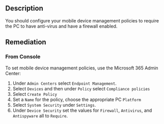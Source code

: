 ## Description

You should configure your mobile device management policies to require the PC to have anti-virus and have a firewall enabled.

## Remediation

### From Console

To set mobile device management policies, use the Microsoft 365 Admin Center:

1. Under `Admin Centers` select `Endpoint Management`.
2. Select `Devices` and then under `Policy` select `Compliance policies`
3. Select `Create Policy`
4. Set a `Name` for the policy, choose the appropriate PC `Platform`
5. Select `System Security` under `Settings`.
6. Under `Device Security` set the values for `Firewall`, `Antivirus`, and `Antispyware` all to `Require`.